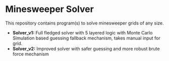 # Minesweeper Solver
This repository contains program(s) to solve minesweeper grids of any size.

- **Solver_v1:** Full fledged solver with 5 layered logic with Monte Carlo Simulation based guessing fallback mechanism, takes manual input for grid.
- **Solver_v2:** Improved solver with safer guessing and more robust brute force mechanism
